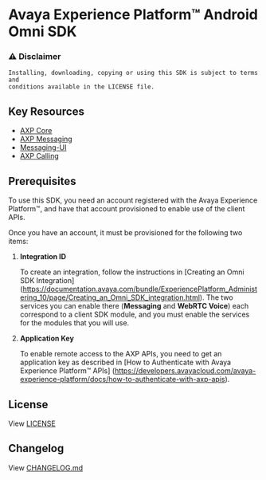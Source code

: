 # Avaya Experience Platform™ Android Omni SDK

### :warning: Disclaimer

    Installing, downloading, copying or using this SDK is subject to terms and
    conditions available in the LICENSE file.

## Key Resources
- [AXP Core](./core.md)
- [AXP Messaging](./messaging.md)
- [Messaging-UI](./messaging-ui.md)
- [AXP Calling](./calling.md)

## Prerequisites

To use this SDK, you need an account registered with the Avaya Experience
Platform™, and have that account provisioned to enable use of the client APIs.

Once you have an account, it must be provisioned for the following two items:

1. **Integration ID**

   To create an integration, follow the instructions in [Creating an Omni SDK
   Integration]
   (https://documentation.avaya.com/bundle/ExperiencePlatform_Administering_10/page/Creating_an_Omni_SDK_integration.html).
   The two services you can enable there (**Messaging** and **WebRTC Voice**)
   each correspond to a client SDK module, and you must enable the services for
   the modules that you will use.

2. **Application Key**

   To enable remote access to the AXP APIs, you need to get an application key
   as described in [How to Authenticate with Avaya Experience Platform™ APIs]
   (https://developers.avayacloud.com/avaya-experience-platform/docs/how-to-authenticate-with-axp-apis).

## License

View [LICENSE](./LICENSE)


## Changelog

View [CHANGELOG.md](./CHANGELOG.md)

